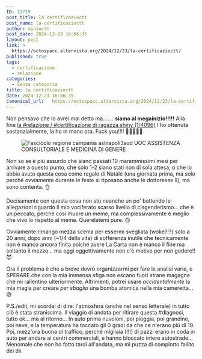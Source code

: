 ```yaml
---
ID: 12719
post_title: la certificazioctt
post_name: la-certificazioctt
author: minioctt
post_date: 2024-12-23 16:56:35
layout: post
link: >
  https://octospacc.altervista.org/2024/12/23/la-certificazioctt/
published: true
tags:
  - certificazione
  - relazione
categories:
  - Senza categoria
title: la certificazioctt
date: 2024-12-23 16:56:35
canonical_url:   https://octospacc.altervista.org/2024/12/23/la-certificazioctt/
---
```

<!-- wp:paragraph -->
<p>Non pensavo che lo avrei mai detto ma....... <strong>siamo al megainizio!!!!!</strong> Alla fine <a href="/microblog-mirror/2024/03/03/2694/">la #relazione / #certificazione di ragazza shiny (1/4096)</a> l'ho ottenuta sostanzialmente, la ho in mano ora. Fuck you!!!! 🤭😤😆😛😻</p>
<!-- /wp:paragraph -->

<!-- wp:paragraph -->
<p></p>
<!-- /wp:paragraph -->

<!-- wp:image {"id":12721,"sizeSlug":"large","linkDestination":"none"} -->
<figure class="wp-block-image size-large"><img src="{{site.cdnurl}}/assets/uploads/2024/12/img_20241223_1634297656024304545288648-960x960.jpg" alt="Fascicolo regione campania aslnapoli3sud UOC ASSISTENZA CONSULTORIALE E MEDICINA DI GENERE" class="wp-image-12721"/></figure>
<!-- /wp:image -->

<!-- wp:paragraph -->
<p></p>
<!-- /wp:paragraph -->

<!-- wp:paragraph -->
<p>Non so se è più assurdo che siano passati 10 maremmissimi mesi per arrivare a questo punto, che solo 1-2 siano stati non di sola attesa, o che io abbia avuto questa cosa come regalo di Natale (una giornata prima, ma solo perché ovviamente durante le feste si riposano anche le dottoresse lì), ma sono contenta. 👌</p>
<!-- /wp:paragraph -->

<!-- wp:paragraph -->
<p>Decisamente con questa cosa non sto neanche un po' battendo le allegazioni riguardo il mio vociferato scarso livello di cisgenderismo... che è un peccato, perché così muore un meme, ma complessivamente è meglio che vivo io rispetto al meme. Querelatemi pure. 🙃</p>
<!-- /wp:paragraph -->

<!-- wp:paragraph -->
<p>Ovviamente rimango mezza scema per essermi svegliata (woke?!?) solo a 20 anni, dopo anni (~1/4 della vita) di sofferenza inutile che tecnicamente non è manco ancora finita poiché avere La Carta non è manco il fine ma soltanto il mezzo... ma oggi oggettivamente non c'è motivo per non godere!! 😈</p>
<!-- /wp:paragraph -->

<!-- wp:paragraph -->
<p>Ora il problema è che a breve dovrò organizzarmi per fare le analisi varie, e SPERARE che con la mia immensa sfiga non escano fuori strane magagne che mi rallentino ulteriormente. Altrimenti, potrei usare <em>accidentalmente</em> la mia magia per creare <em>per sbaglio</em> una bomba atomica nella mia cameretta... 😅</p>
<!-- /wp:paragraph -->

<!-- wp:paragraph -->
<p>P.S./edit, mi scordai di dire: l'atmosfera (anche nel senso letterale) in tutto ciò è stata stranissima. Il viaggio di andata per ritirare questa #diagnosi, tutto ok... ma al ritorno... In auto prima nuvoloni, poi pioggia, poi grandine, poi neve, e la temperatura ha toccato gli 0 gradi da che ce n'erano più di 10. Poi, mezz'ora buona di traffico, perché migliaia (!!!) di pazzi erano in coda in auto per andare ai centri commerciali, e hanno bloccato intere autostrade... Menomale che non ho fatto tardi all'andata, ma mi puzza di complotto fallito dei dii.</p>
<!-- /wp:paragraph -->